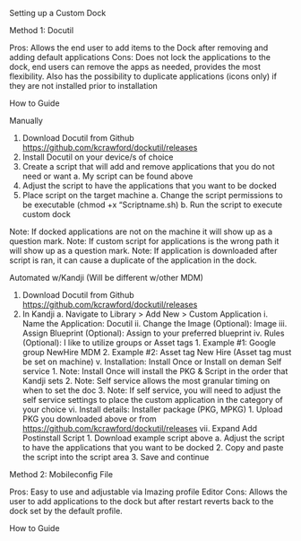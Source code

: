 Setting up a Custom Dock


Method 1: Docutil

Pros: Allows the end user to add items to the Dock after removing and adding default applications
Cons: Does not lock the applications to the dock, end users can remove the apps as needed, provides the most flexibility. Also has the possibility to duplicate applications (icons only) if they are not installed prior to installation

How to Guide

Manually

1. Download Docutil from Github https://github.com/kcrawford/dockutil/releases
2. Install Docutil on your device/s of choice
3. Create a script that will add and remove applications that you do not need or want
	a. My script can be found above
4. Adjust the script to have the applications that you want to be docked
5. Place script on the target machine
	a. Change the script permissions to be executable (chmod +x “Scriptname.sh)
	b. Run the script to execute custom dock

Note: If docked applications are not on the machine it will show up as a question mark.
Note: If custom script for applications is the wrong path it will show up as a question mark.
Note: If application is downloaded after script is ran, it can cause a duplicate of the application in the dock.

Automated w/Kandji (Will be different w/other MDM)

1. Download Docutil from Github https://github.com/kcrawford/dockutil/releases
2. In Kandji
	a. Navigate to Library > Add New > Custom Application
		i. Name the Application: Docutil
		ii. Change the Image (Optional): Image
		iii. Assign Blueprint (Optional): Assign to your preferred blueprint
		iv. Rules (Optional): I like to utilize groups or Asset tags
			1. Example #1: Google group NewHire MDM
			2. Example #2: Asset tag New Hire (Asset tag must be set on machine)
		v. Installation: Install Once or Install on deman Self service
			1. Note: Install Once will install the PKG & Script in the order that Kandji sets
			2. Note: Self service allows the most granular timing on when to set the doc
			3. Note: If self service, you will need to adjust the self service settings to place the custom application in the category of your choice
		vi. Install details: Installer package (PKG, MPKG)
			1. Upload PKG you downloaded above or from https://github.com/kcrawford/dockutil/releases
		vii. Expand Add Postinstall Script
			1. Download example script above
				a. Adjust the script to have the applications that you want to be docked
			2. Copy and paste the script into the script area
			3. Save and continue

Method 2: Mobileconfig File

Pros: Easy to use and adjustable via Imazing profile Editor
Cons: Allows the user to add applications to the dock but after restart reverts back to the dock set by the default profile.

How to Guide
